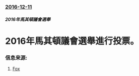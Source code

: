 ### [2016-12-11](/news/2016/12/11/index.md)

##### 2016年馬其頓議會選舉
# 2016年馬其頓議會選舉進行投票。 




### 信息来源:

1. [Fox](http://www.foxnews.com/world/2016/12/10/macedonia-votes-in-early-election.html)

